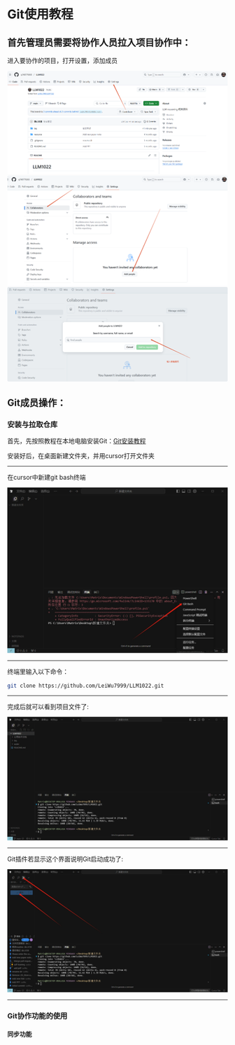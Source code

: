 # Git使用教程
## 首先管理员需要将协作人员拉入项目协作中：

进入要协作的项目，打开设置，添加成员
<div align="center">
<img src="图片池\git图片1.png" alt="综述图1">
</div>
<div align="center">
<img src="图片池\git图片2.png" alt="综述图1">
</div>
<div align="center">
<img src="图片池\git图片3.png" alt="综述图1">
</div>

## Git成员操作：
### 安装与拉取仓库
首先，先按照教程在本地电脑安装Git：[Git安装教程](https://zhuanlan.zhihu.com/p/13401552684)


安装好后，在桌面新建文件夹，并用cursor打开文件夹


---
在cursor中新建git bash终端
</div>
<div align="center">
<img src="图片池\git5.png" alt="综述图1">
</div>

---
终端里输入以下命令：
```bash
git clone https://github.com/LeiWu7999/LLM1022.git
```

---
完成后就可以看到项目文件了:


</div>
<div align="center">
<img src="图片池\git6.png" alt="综述图1">
</div>

---
Git插件若显示这个界面说明Git启动成功了:

</div>
<div align="center">
<img src="图片池\git7.png" alt="综述图1">
</div>

---

### Git协作功能的使用

#### 同步功能